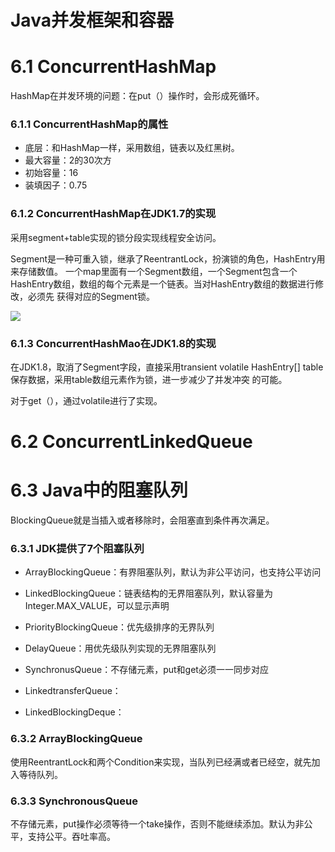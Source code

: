 # Java并发框架和容器

# 6.1 ConcurrentHashMap

  HashMap在并发环境的问题：在put（）操作时，会形成死循环。
  
### 6.1.1 ConcurrentHashMap的属性
  * 底层：和HashMap一样，采用数组，链表以及红黑树。
  * 最大容量：2的30次方
  * 初始容量：16
  * 装填因子：0.75
  
### 6.1.2 ConcurrentHashMap在JDK1.7的实现
  采用segment+table实现的锁分段实现线程安全访问。
  
  Segment是一种可重入锁，继承了ReentrantLock，扮演锁的角色，HashEntry用来存储数值。
  一个map里面有一个Segment数组，一个Segment包含一个HashEntry数组，数组的每个元素是一个链表。当对HashEntry数组的数据进行修改，必须先
  获得对应的Segment锁。
  
![](https://hadyang.github.io/interview/docs/java/collection/Concurrenthashmap/images/ConcurrentHashMap.png)  
  
### 6.1.3 ConcurrentHashMao在JDK1.8的实现
  在JDK1.8，取消了Segment字段，直接采用transient volatile HashEntry[] table保存数据，采用table数组元素作为锁，进一步减少了并发冲突
  的可能。
  
  对于get（），通过volatile进行了实现。
  
# 6.2 ConcurrentLinkedQueue

# 6.3 Java中的阻塞队列
  BlockingQueue就是当插入或者移除时，会阻塞直到条件再次满足。
  
### 6.3.1 JDK提供了7个阻塞队列

  * ArrayBlockingQueue：有界阻塞队列，默认为非公平访问，也支持公平访问
  
  * LinkedBlockingQueue：链表结构的无界阻塞队列，默认容量为Integer.MAX_VALUE，可以显示声明
  
  * PriorityBlockingQueue：优先级排序的无界队列
  
  * DelayQueue：用优先级队列实现的无界阻塞队列
  
  * SynchronusQueue：不存储元素，put和get必须一一同步对应

  * LinkedtransferQueue：
  
  * LinkedBlockingDeque：
  
### 6.3.2 ArrayBlockingQueue
  使用ReentrantLock和两个Condition来实现，当队列已经满或者已经空，就先加入等待队列。
  
### 6.3.3 SynchronousQueue
  不存储元素，put操作必须等待一个take操作，否则不能继续添加。默认为非公平，支持公平。吞吐率高。    
       
        